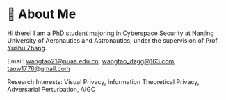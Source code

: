 
# 🧐 About Me

Hi there! I am a  PhD student majoring in Cyberspace Security at Nanjing University of Aeronautics and Astronautics, under the supervision of Prof. [Yushu Zhang](https://yushuzhang.cn/).


Email:  wangtao21@nuaa.edu.cn; wangtao_dzgg@163.com; taow1776@gmail.com

Research Interests: Visual Privacy, Information Theoretical Privacy, Adversarial Perturbation, AIGC 
<!--I completed my master's degree in [Software Engineering at Zhejiang University](http://www.cst.zju.edu.cn/cstenglish/main.htm) in March 2023, advised by Prof. [Chao Wu](https://scholar.google.com.hk/citations?user=gpTPt58AAAAJ&hl=zh-CN).
Before that, I received my Bachelor's degree at Hainan University in July 2020. -->

<!-- Previously, I interned at Sony AI for half a year, focusing on AI security and model compression. Before that, I also interned at Tencent Youtu Lab for one year, exploring federated learning and adversarial attacks.

### **Research Interests**: 
- Visual Privacy 
- Information Theoretical Privacy
- Adversarial Perturbation
- AIGC  -->


